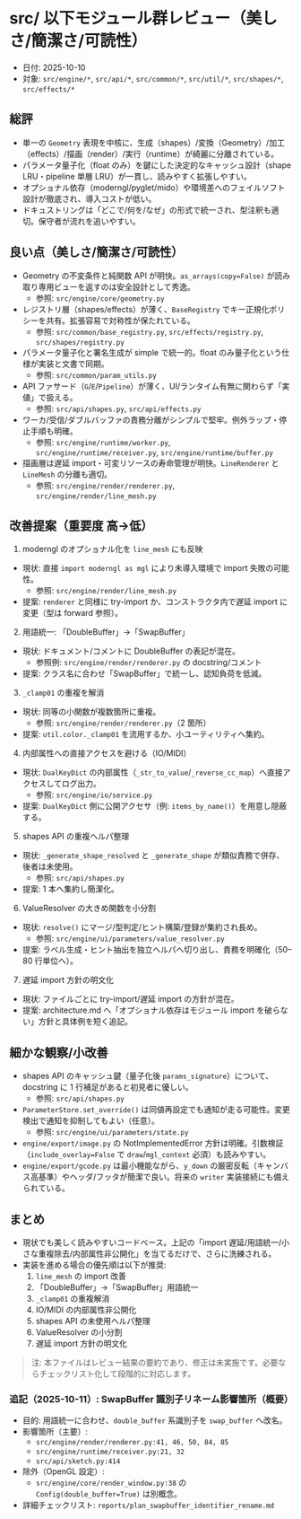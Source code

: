 # src/ 以下モジュール群レビュー（美しさ/簡潔さ/可読性）

- 日付: 2025-10-10
- 対象: `src/engine/*`, `src/api/*`, `src/common/*`, `src/util/*`, `src/shapes/*`, `src/effects/*`

## 総評

- 単一の `Geometry` 表現を中核に、生成（shapes）/変換（Geometry）/加工（effects）/描画（render）/実行（runtime）が綺麗に分離されている。
- パラメータ量子化（float のみ）を鍵にした決定的なキャッシュ設計（shape LRU・pipeline 単層 LRU）が一貫し、読みやすく拡張しやすい。
- オプショナル依存（moderngl/pyglet/mido）や環境差へのフェイルソフト設計が徹底され、導入コストが低い。
- ドキュストリングは「どこで/何を/なぜ」の形式で統一され、型注釈も適切。保守者が流れを追いやすい。

## 良い点（美しさ/簡潔さ/可読性）

- Geometry の不変条件と純関数 API が明快。`as_arrays(copy=False)` が読み取り専用ビューを返すのは安全設計として秀逸。
  - 参照: `src/engine/core/geometry.py`
- レジストリ層（shapes/effects）が薄く、`BaseRegistry` でキー正規化ポリシーを共有。拡張容易で対称性が保たれている。
  - 参照: `src/common/base_registry.py`, `src/effects/registry.py`, `src/shapes/registry.py`
- パラメータ量子化と署名生成が simple で統一的。float のみ量子化という仕様が実装と文書で同期。
  - 参照: `src/common/param_utils.py`
- API ファサード（`G`/`E`/`Pipeline`）が薄く、UI/ランタイム有無に関わらず「実値」で扱える。
  - 参照: `src/api/shapes.py`, `src/api/effects.py`
- ワーカ/受信/ダブルバッファの責務分離がシンプルで堅牢。例外ラップ・停止手順も明確。
  - 参照: `src/engine/runtime/worker.py`, `src/engine/runtime/receiver.py`, `src/engine/runtime/buffer.py`
- 描画層は遅延 import・可変リソースの寿命管理が明快。`LineRenderer` と `LineMesh` の分離も適切。
  - 参照: `src/engine/render/renderer.py`, `src/engine/render/line_mesh.py`

## 改善提案（重要度 高→低）

1) moderngl のオプショナル化を `line_mesh` にも反映
- 現状: 直接 `import moderngl as mgl` により未導入環境で import 失敗の可能性。
  - 参照: `src/engine/render/line_mesh.py`
- 提案: `renderer` と同様に try-import か、コンストラクタ内で遅延 import に変更（型は forward 参照）。

2) 用語統一: 「DoubleBuffer」→「SwapBuffer」
- 現状: ドキュメント/コメントに DoubleBuffer の表記が混在。
  - 参照例: `src/engine/render/renderer.py` の docstring/コメント
- 提案: クラス名に合わせ「SwapBuffer」で統一し、認知負荷を低減。

3) `_clamp01` の重複を解消
- 現状: 同等の小関数が複数箇所に重複。
  - 参照: `src/engine/render/renderer.py`（2 箇所）
- 提案: `util.color._clamp01` を流用するか、小ユーティリティへ集約。

4) 内部属性への直接アクセスを避ける（IO/MIDI）
- 現状: `DualKeyDict` の内部属性（`_str_to_value`/`_reverse_cc_map`）へ直接アクセスしてログ出力。
  - 参照: `src/engine/io/service.py`
- 提案: `DualKeyDict` 側に公開アクセサ（例: `items_by_name()`）を用意し隠蔽する。

5) shapes API の重複ヘルパ整理
- 現状: `_generate_shape_resolved` と `_generate_shape` が類似責務で併存、後者は未使用。
  - 参照: `src/api/shapes.py`
- 提案: 1 本へ集約し簡潔化。

6) ValueResolver の大きめ関数を小分割
- 現状: `resolve()` にマージ/型判定/ヒント構築/登録が集約され長め。
  - 参照: `src/engine/ui/parameters/value_resolver.py`
- 提案: ラベル生成・ヒント抽出を独立ヘルパへ切り出し、責務を明確化（50–80 行単位へ）。

7) 遅延 import 方針の明文化
- 現状: ファイルごとに try-import/遅延 import の方針が混在。
- 提案: architecture.md へ「オプショナル依存はモジュール import を破らない」方針と具体例を短く追記。

## 細かな観察/小改善

- shapes API のキャッシュ鍵（量子化後 `params_signature`）について、docstring に 1 行補足があると初見者に優しい。
  - 参照: `src/api/shapes.py`
- `ParameterStore.set_override()` は同値再設定でも通知が走る可能性。変更検出で通知を抑制してもよい（任意）。
  - 参照: `src/engine/ui/parameters/state.py`
- `engine/export/image.py` の NotImplementedError 方針は明確。引数検証（`include_overlay=False` で `draw`/`mgl_context` 必須）も読みやすい。
- `engine/export/gcode.py` は最小機能ながら、`y_down` の厳密反転（キャンバス高基準）やヘッダ/フッタが簡潔で良い。将来の `writer` 実装接続にも備えられている。

## まとめ

- 現状でも美しく読みやすいコードベース。上記の「import 遅延/用語統一/小さな重複除去/内部属性非公開化」を当てるだけで、さらに洗練される。
- 実装を進める場合の優先順は以下が推奨:
  1. `line_mesh` の import 改善
  2. 「DoubleBuffer」→「SwapBuffer」用語統一
  3. `_clamp01` の重複解消
  4. IO/MIDI の内部属性非公開化
  5. shapes API の未使用ヘルパ整理
  6. ValueResolver の小分割
  7. 遅延 import 方針の明文化

> 注: 本ファイルはレビュー結果の要約であり、修正は未実施です。必要ならチェックリスト化して段階的に対応します。

### 追記（2025-10-11）: SwapBuffer 識別子リネーム影響箇所（概要）

- 目的: 用語統一に合わせ、`double_buffer` 系識別子を `swap_buffer` へ改名。
- 影響箇所（主要）:
  - `src/engine/render/renderer.py:41, 46, 50, 84, 85`
  - `src/engine/runtime/receiver.py:21, 32`
  - `src/api/sketch.py:414`
- 除外（OpenGL 設定）:
  - `src/engine/core/render_window.py:38` の `Config(double_buffer=True)` は別概念。
- 詳細チェックリスト: `reports/plan_swapbuffer_identifier_rename.md`

